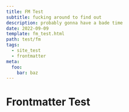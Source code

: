 ```yaml
---
title: FM Test
subtitle: fucking around to find out
description: probably gonna have a bade time
date: 2022-09-09
template: fm_test.html
path: test/fm
tags:
  - site_test
  - frontmatter
meta:
  foo:
    bar: baz
---
```


# Frontmatter Test
